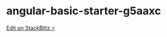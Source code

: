 # angular-basic-starter-g5aaxc

[Edit on StackBlitz ⚡️](https://stackblitz.com/edit/angular-basic-starter-g5aaxc)